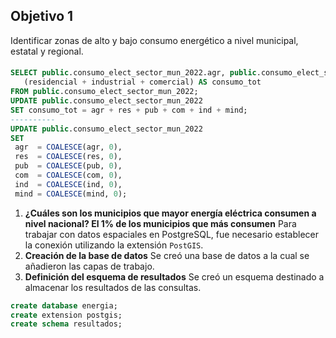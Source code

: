 ## Objetivo 1

Identificar zonas de alto y bajo consumo energético a nivel municipal, estatal y regional. 

#### 

``` sql
SELECT public.consumo_elect_sector_mun_2022.agr, public.consumo_elect_sector_mun_2022.ind
   (residencial + industrial + comercial) AS consumo_tot
FROM public.consumo_elect_sector_mun_2022;
UPDATE public.consumo_elect_sector_mun_2022
SET consumo_tot = agr + res + pub + com + ind + mind;
----------
UPDATE public.consumo_elect_sector_mun_2022
SET
 agr  = COALESCE(agr, 0),
 res  = COALESCE(res, 0),
 pub  = COALESCE(pub, 0),
 com  = COALESCE(com, 0),
 ind  = COALESCE(ind, 0),
 mind = COALESCE(mind, 0);
```
1. **¿Cuáles son los municipios que mayor energía eléctrica consumen a nivel nacional? El 1% de los municipios que más consumen** 
   Para trabajar con datos espaciales en PostgreSQL, fue necesario establecer la conexión utilizando la extensión `PostGIS`.
2. **Creación de la base de datos**
   Se creó una base de datos a la cual se añadieron las capas de trabajo.
3. **Definición del esquema de resultados** 
   Se creó un esquema destinado a almacenar los resultados de las consultas.

``` sql
create database energia;
create extension postgis;
create schema resultados;
```

